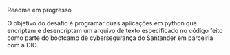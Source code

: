 Readme em progresso

O objetivo do desafio é programar duas aplicações em python que encriptam e desencriptam um arquivo de texto especificado no código feito como parte do bootcamp de cybersegurança do Santander em parceiria com a DIO.
